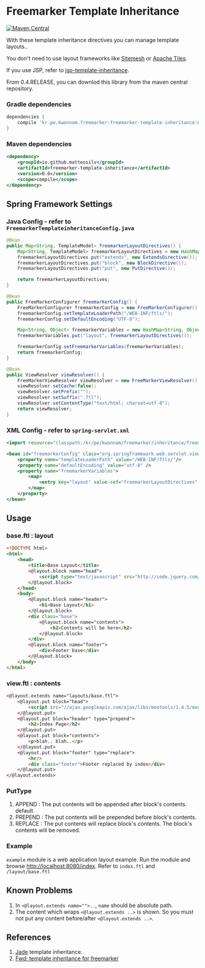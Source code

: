 # Freemarker Template Inheritance
[![Maven Central](https://maven-badges.herokuapp.com/maven-central/kr.pe.kwonnam.freemarker/freemarker-template-inheritance/badge.svg)](https://maven-badges.herokuapp.com/maven-central/kr.pe.kwonnam.freemarker/freemarker-template-inheritance)

With these template inheritance directives you can manage template layouts..

You don't need to use layout frameworks like [Sitemesh](http://wiki.sitemesh.org/display/sitemesh/Home) or [Apache Tiles](http://tiles.apache.org/).

If you use JSP, refer to [jsp-template-inheritance](https://github.com/kwon37xi/jsp-template-inheritance).

From 0.4.RELEASE, you can downlod this library from the maven central repository.

### Gradle dependencies
```groovy
dependencies {
    compile 'kr.pe.kwonnam.freemarker:freemarker-template-inheritance:0.4.RELEASE'
}
```

### Maven dependencies

```xml
<dependency>
    <groupId>io.github.matteosilv</groupId>
    <artifactId>freemarker-template-inheritance</artifactId>
    <version>0.6</version>
    <scope>compile</scope>
</dependency>
```

## Spring Framework Settings

### Java Config - refer to ```FreemarkerTemplateinheritanceConfig.java```
```java
@Bean
public Map<String, TemplateModel> freemarkerLayoutDirectives() {
    Map<String, TemplateModel> freemarkerLayoutDirectives = new HashMap<String, TemplateModel>();
    freemarkerLayoutDirectives.put("extends", new ExtendsDirective());
    freemarkerLayoutDirectives.put("block", new BlockDirective());
    freemarkerLayoutDirectives.put("put", new PutDirective());

    return freemarkerLayoutDirectives;
}

@Bean
public FreeMarkerConfigurer freemarkerConfig() {
    FreeMarkerConfigurer freemarkerConfig = new FreeMarkerConfigurer();
    freemarkerConfig.setTemplateLoaderPath("/WEB-INF/ftls/");
    freemarkerConfig.setDefaultEncoding("UTF-8");

    Map<String, Object> freemarkerVariables = new HashMap<String, Object>();
    freemarkerVariables.put("layout", freemarkerLayoutDirectives());

    freemarkerConfig.setFreemarkerVariables(freemarkerVariables);
    return freemarkerConfig;
}

@Bean
public ViewResolver viewResolver() {
    FreeMarkerViewResolver viewResolver = new FreeMarkerViewResolver();
    viewResolver.setCache(false);
    viewResolver.setPrefix("");
    viewResolver.setSuffix(".ftl");
    viewResolver.setContentType("text/html; charset=utf-8");
    return viewResolver;
}
```

### XML Config - refer to ```spring-servlet.xml```
```xml
<import resource="classpath:/kr/pe/kwonnam/freemarker/inheritance/freemarker-layout-directives.xml" />

<bean id="freemarkerConfig" class="org.springframework.web.servlet.view.freemarker.FreeMarkerConfigurer">
    <property name="templateLoaderPath" value="/WEB-INF/ftls/"/>
    <property name="defaultEncoding" value="utf-8" />
    <property name="freemarkerVariables">
        <map>
            <entry key="layout" value-ref="freemarkerLayoutDirectives" />
        </map>
    </property>
</bean>
```

## Usage
### base.ftl : layout
```html
<!DOCTYPE html>
<html>
    <head>
        <title>Base Layout</title>
        <@layout.block name="head">
            <script type="text/javascript" src="http://code.jquery.com/jquery-1.10.1.min.js"></script>
        </@layout.block>
    </head>
    <body>
        <@layout.block name="header">
            <h1>Base Layout</h1>
        </@layout.block>
        <div class="base">
            <@layout.block name="contents">
                <h2>Contents will be here</h2>
            </@layout.block>
        </div>
        <@layout.block name="footer">
            <div>Footer base</div>
        </@layout.block>
    </body>
</html>
```

### view.ftl : contents
```html
<@layout.extends name="layouts/base.ftl">
    <@layout.put block="head">
        <script src="//ajax.googleapis.com/ajax/libs/mootools/1.4.5/mootools-yui-compressed.js"></script>
    </@layout.put>
    <@layout.put block="header" type="prepend">
        <h2>Index Page</h2>
    </@layout.put>
    <@layout.put block="contents">
        <p>blah.. blah..</p>
    </@layout.put>
    <@layout.put block="footer" type="replace">
        <hr/>
        <div class="footer">Footer replaced by index</div>
    </@layout.put>
</@layout.extends>
```

### PutType
1. APPEND : The put contents will be appended after block's contents. default.
1. PREPEND : The put contents will be prepended before block's contents.
1. REPLACE : The put contents will replace block's contents. The block's contents will be removed.

### Example
`example` module is a web application layout example. Run the module and browse <http://localhost:8080/index>.
Refer to `index.ftl` and `/layout/base.ftl`

## Known Problems
1. In `<@layout.extends name="">..`, `name` should be absolute path.
1. The content which wraps `<@layout.extends ..>` is shown. So you must not put any content before/after `<@layout.extends ..>`.

## References
1. [Jade](http://jade-lang.com/) template inheritance.
1. [Fwd: template inheritance for freemarker](http://freemarker.624813.n4.nabble.com/Fwd-template-inheritance-for-freemarker-td2296583.html)
